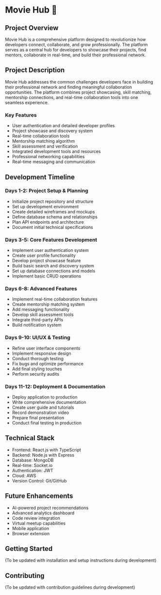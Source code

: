 # Movie Hub 🚀

## Project Overview
Movie Hub is a comprehensive platform designed to revolutionize how developers connect, collaborate, and grow professionally. The platform serves as a central hub for developers to showcase their projects, find mentors, collaborate in real-time, and build their professional network.

## Project Description
Movie Hub addresses the common challenges developers face in building their professional network and finding meaningful collaboration opportunities. The platform combines project showcasing, skill matching, mentorship connections, and real-time collaboration tools into one seamless experience.





### Key Features
- User authentication and detailed developer profiles
- Project showcase and discovery system
- Real-time collaboration tools
- Mentorship matching algorithm
- Skill assessment and verification
- Integrated development tools and resources
- Professional networking capabilities
- Real-time messaging and communication

## Development Timeline

### Days 1-2: Project Setup & Planning
- Initialize project repository and structure
- Set up development environment
- Create detailed wireframes and mockups
- Define database schema and relationships
- Plan API endpoints and architecture
- Document initial technical specifications

### Days 3-5: Core Features Development
- Implement user authentication system
- Create user profile functionality
- Develop project showcase feature
- Build basic search and discovery system
- Set up database connections and models
- Implement basic CRUD operations

### Days 6-8: Advanced Features
- Implement real-time collaboration features
- Create mentorship matching system
- Add messaging functionality
- Develop skill assessment tools
- Integrate third-party APIs
- Build notification system

### Days 9-10: UI/UX & Testing
- Refine user interface components
- Implement responsive design
- Conduct thorough testing
- Fix bugs and optimize performance
- Add final styling touches
- Perform security audits

### Days 11-12: Deployment & Documentation
- Deploy application to production
- Write comprehensive documentation
- Create user guide and tutorials
- Record demonstration video
- Prepare final presentation
- Conduct final testing in production

## Technical Stack
- Frontend: React.js with TypeScript
- Backend: Node.js with Express
- Database: MongoDB
- Real-time: Socket.io
- Authentication: JWT
- Cloud: AWS
- Version Control: Git/GitHub

## Future Enhancements
- AI-powered project recommendations
- Advanced analytics dashboard
- Code review integration
- Virtual meetup capabilities
- Mobile application
- Browser extension

## Getting Started
(To be updated with installation and setup instructions during development)

## Contributing
(To be updated with contribution guidelines during development)